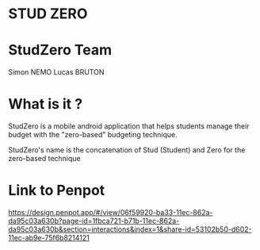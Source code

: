 # STUD ZERO

# StudZero Team
Simon NEMO
Lucas BRUTON

# What is it ?
StudZero is a mobile android application that helps students manage their budget with the "zero-based" budgeting technique.  

StudZero's name is the concatenation of Stud (Student) and Zero for the zero-based technique

# Link to Penpot
https://design.penpot.app/#/view/06f59920-ba33-11ec-862a-da95c03a630b?page-id=1fbca721-b71b-11ec-862a-da95c03a630b&section=interactions&index=1&share-id=53102b50-d602-11ec-ab9e-75f6b8214121
